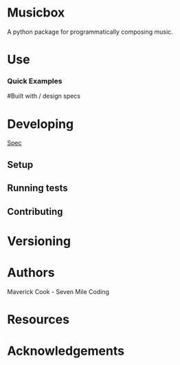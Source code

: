 # Musicbox
A python package for programmatically composing music.

# Use
### Quick Examples

#Built with / design specs

# Developing
[Spec](spec.md)
## Setup
## Running tests
## Contributing

# Versioning

# Authors
Maverick Cook - Seven Mile Coding

# Resources

# Acknowledgements